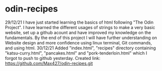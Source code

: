 # odin-recipes
29/12/21
I have just started learning the basics of html following "The Odin Project". I have learned the different usages of strings to make a very basic website, set up a github acount and have improved my knowledge on the fundamentals. By the end of this project I will have further understanding on Website design and more confidence using linux terminal, Git commands, and using html.
30/12/21
Added "index.html", "recipes" directory containing "katsu-curry.html", "pancakes.html" and "pork-tenderloin.html" which I forgot to push to github yesterday. Created link: https://github.com/Max427/odin-recipes.git